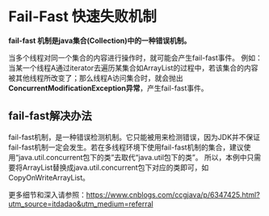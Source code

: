 Fail-Fast 快速失败机制
=======================

**fail-fast 机制是java集合(Collection)中的一种错误机制。**

当多个线程对同一个集合的内容进行操作时，就可能会产生fail-fast事件。
例如：当某一个线程A通过iterator去遍历某集合如ArrayList的过程中，若该集合的内容被其他线程所改变了；那么线程A访问集合时，就会抛出**ConcurrentModificationException异常**，产生fail-fast事件。

fail-fast解决办法
-----------------------
fail-fast机制，是一种错误检测机制。它只能被用来检测错误，因为JDK并不保证fail-fast机制一定会发生。若在多线程环境下使用fail-fast机制的集合，建议使用“java.util.concurrent包下的类”去取代“java.util包下的类”。
所以，本例中只需要将ArrayList替换成java.util.concurrent包下对应的类即可，如CopyOnWriteArrayList。

更多细节和深入请参照：https://www.cnblogs.com/ccgjava/p/6347425.html?utm_source=itdadao&utm_medium=referral
